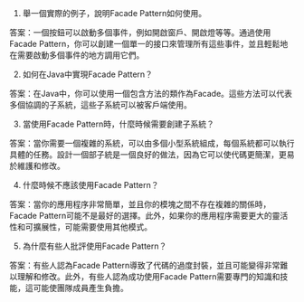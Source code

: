 

1. 舉一個實際的例子，說明Facade Pattern如何使用。

答案：一個按鈕可以啟動多個事件，例如開啟窗戶、開啟燈等等。通過使用Facade Pattern，你可以創建一個單一的接口來管理所有這些事件，並且輕鬆地在需要啟動多個事件的地方調用它們。


2. 如何在Java中實現Facade Pattern？

答案：在Java中，你可以使用一個包含方法的類作為Facade。這些方法可以代表多個協調的子系統，這些子系統可以被客戶端使用。


3. 當使用Facade Pattern時，什麼時候需要創建子系統？

答案：當你需要一個複雜的系統，可以由多個小型系統組成，每個系統都可以執行具體的任務。設計一個部子統是一個良好的做法，因為它可以使代碼更簡潔，更易於維護和修改。


4. 什麼時候不應該使用Facade Pattern？

答案：當你的應用程序非常簡單，並且你的模塊之間不存在複雜的關係時，Facade Pattern可能不是最好的選擇。此外，如果你的應用程序需要更大的靈活性和可擴展性，可能需要使用其他模式。


5. 為什麼有些人批評使用Facade Pattern？


答案：有些人認為Facade Pattern導致了代碼的過度封裝，並且可能變得非常難以理解和修改。此外，有些人認為成功使用Facade Pattern需要專門的知識和技能，這可能使團隊成員產生負擔。